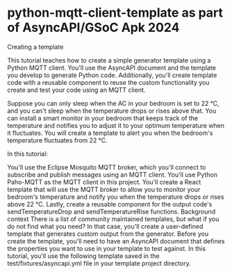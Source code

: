 # python-mqtt-client-template as part of AsyncAPI/GSoC Apk 2024
Creating a template


This tutorial teaches  how to create a simple generator template using a Python MQTT client. You'll use the AsyncAPI document and the template you develop to generate Python code. Additionally, you'll create template code with a reusable component to reuse the custom functionality you create and test your code using an MQTT client.

Suppose you can only sleep when the AC in your bedroom is set to 22 °C, and you can't sleep when the temperature drops or rises above that. You can install a smart monitor in your bedroom that keeps track of the temperature and notifies you to adjust it to your optimum temperature when it fluctuates. You will create a template to alert you when the bedroom's temperature fluctuates from 22 °C.

In this tutorial:

You'll use the Eclipse Mosquito MQTT broker, which you'll connect to subscribe and publish messages using an MQTT client.
You'll use Python Paho-MQTT as the MQTT client in this project.
You'll create a React template that will use the MQTT broker to allow you to monitor your bedroom's temperature and notify you when the temperature drops or rises above 22 °C.
Lastly, create a reusable component for the output code's sendTemperatureDrop and sendTemperatureRise functions.
Background context
There is a list of community maintained templates, but what if you do not find what you need? In that case, you'll create a user-defined template that generates custom output from the generator. Before you create the template, you'll need to have an AsyncAPI document that defines the properties you want to use in your template to test against. In this tutorial, you'll use the following template saved in the test/fixtures/asyncapi.yml file in your template project directory.
